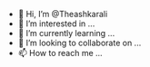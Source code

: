 - 👋 Hi, I’m @Theashkarali
- 👀 I’m interested in ...
- 🌱 I’m currently learning ...
- 💞️ I’m looking to collaborate on ...
- 📫 How to reach me ...

<!---
Theashkarali/Theashkarali is a ✨ special ✨ repository because its `README.md` (this file) appears on your GitHub profile.
You can click the Preview link to take a look at your changes.
--->
